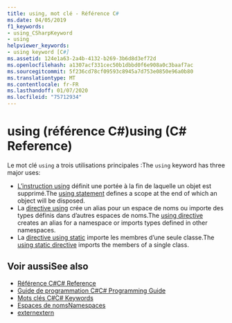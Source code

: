 ```yaml
---
title: using, mot clé - Référence C#
ms.date: 04/05/2019
f1_keywords:
- using_CSharpKeyword
- using
helpviewer_keywords:
- using keyword [C#]
ms.assetid: 124e1a63-2a4b-4132-b269-3b6d8d3ef72d
ms.openlocfilehash: a1307acf331cec50b1dbbd0f6e908a0c3baaf7ac
ms.sourcegitcommit: 5f236cd78cf09593c8945a7d753e0850e96a0b80
ms.translationtype: MT
ms.contentlocale: fr-FR
ms.lasthandoff: 01/07/2020
ms.locfileid: "75712934"
---
```

# <a name="using-c-reference"></a><span data-ttu-id="bcef9-102">using (référence C#)</span><span class="sxs-lookup"><span data-stu-id="bcef9-102">using (C# Reference)</span></span>

<span data-ttu-id="bcef9-103">Le mot clé `using` a trois utilisations principales :</span><span class="sxs-lookup"><span data-stu-id="bcef9-103">The `using` keyword has three major uses:</span></span>

- <span data-ttu-id="bcef9-104">[L’instruction using](using-statement.md) définit une portée à la fin de laquelle un objet est supprimé.</span><span class="sxs-lookup"><span data-stu-id="bcef9-104">The [using statement](using-statement.md) defines a scope at the end of which an object will be disposed.</span></span>
- <span data-ttu-id="bcef9-105">La [directive using](using-directive.md) crée un alias pour un espace de noms ou importe des types définis dans d’autres espaces de noms.</span><span class="sxs-lookup"><span data-stu-id="bcef9-105">The [using directive](using-directive.md) creates an alias for a namespace or imports types defined in other namespaces.</span></span>
- <span data-ttu-id="bcef9-106">La [directive using static](using-static.md) importe les membres d’une seule classe.</span><span class="sxs-lookup"><span data-stu-id="bcef9-106">The [using static directive](using-static.md) imports the members of a single class.</span></span>

## <a name="see-also"></a><span data-ttu-id="bcef9-107">Voir aussi</span><span class="sxs-lookup"><span data-stu-id="bcef9-107">See also</span></span>

- [<span data-ttu-id="bcef9-108">Référence C#</span><span class="sxs-lookup"><span data-stu-id="bcef9-108">C# Reference</span></span>](../index.md)
- [<span data-ttu-id="bcef9-109">Guide de programmation C#</span><span class="sxs-lookup"><span data-stu-id="bcef9-109">C# Programming Guide</span></span>](../../programming-guide/index.md)
- [<span data-ttu-id="bcef9-110">Mots clés C#</span><span class="sxs-lookup"><span data-stu-id="bcef9-110">C# Keywords</span></span>](index.md)
- [<span data-ttu-id="bcef9-111">Espaces de noms</span><span class="sxs-lookup"><span data-stu-id="bcef9-111">Namespaces</span></span>](../../programming-guide/namespaces/index.md)
- [<span data-ttu-id="bcef9-112">extern</span><span class="sxs-lookup"><span data-stu-id="bcef9-112">extern</span></span>](extern.md)

